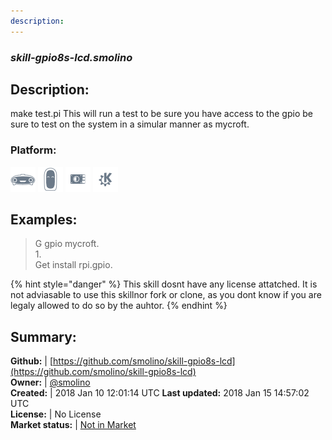 ```yaml
---
description: 
---
```


### _skill-gpio8s-lcd.smolino_  
## Description:  
make test.pi
This will run a test to be sure you have access to the gpio be sure to test on the system in a simular manner as mycroft.  
### Platform:  
 ![Mark I](../.gitbook/assets/mark-1-icon.png)  ![Mark II](../.gitbook/assets/mark-2-icon.png)  ![Picroft](../.gitbook/assets/picroft-icon.png)  ![plasmoid](../.gitbook/assets/kde.png)   
  
## Examples:  
> G gpio mycroft.  
> 1.  
> Get install rpi.gpio.  
  
{% hint style="danger" %}
This skill dosnt have any license attatched. It is not adviasable to use this skillnor fork or clone, as you dont know if you are legaly allowed to do so by the auhtor.
{% endhint %}
  
## Summary:  
**Github:** | [https://github.com/smolino/skill-gpio8s-lcd](https://github.com/smolino/skill-gpio8s-lcd)  
**Owner:** | [@smolino](https://github.com/smolino)  
**Created:** | 2018 Jan 10 12:01:14 UTC  **Last updated:** 2018 Jan 15 14:57:02 UTC  
**License:** | No License  
**Market status:** | [Not in Market](https://market.mycroft.ai/skill/)  
